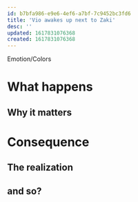 ```yaml
---
id: b7bfa986-e9e6-4ef6-a7bf-7c9452bc3fd6
title: 'Vio awakes up next to Zaki'
desc: ''
updated: 1617831076368
created: 1617831076368
---
```

Emotion/Colors
>

# What happens


##  Why it matters


# Consequence

## The realization

## and so?
